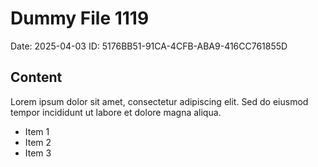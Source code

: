# Dummy File 1119

Date: 2025-04-03
ID: 5176BB51-91CA-4CFB-ABA9-416CC761855D

## Content

Lorem ipsum dolor sit amet, consectetur adipiscing elit.
Sed do eiusmod tempor incididunt ut labore et dolore magna aliqua.

* Item 1
* Item 2
* Item 3
